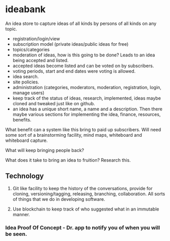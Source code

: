 # ideabank
An idea store to capture ideas of all kinds by persons of all kinds on any topic.

* registration/login/view
* subscription model (private ideas/public ideas for free)
* topics/categories
* moderation of ideas, how is this going to be done? Leads to an idea being accepted and listed.
* accepted ideas become listed and can be voted on by subscribers.
* voting periods, start and end dates were voting is allowed.
* idea search.
* site policies.
* administration (categories, moderators, moderation, registration, login, manage users)
* keep track of the status of ideas, research, implemented, ideas maybe cloned and tweaked just like on github.
* an idea has a unique short name, a name and a description. Then there maybe various sections for implementing the idea, finance, resources, benefits.

What benefit can a system like this bring to paid up subscribers. Will need some sort of a brainstorming facility, mind maps, whiteboard and whiteboard capture.

What will keep bringing people back?

What does it take to bring an idea to fruition? Research this.

## Technology

1. Git like facility to keep the history of the conversations, provide for cloning, versioning/tagging, releasing, branching, collaboration. All sorts of things that we do in developing software.

1. Use blockchain to keep track of who suggested what in an immutable manner.

### Idea Proof Of Concept - Dr. app to notify you of when you will be seen.

